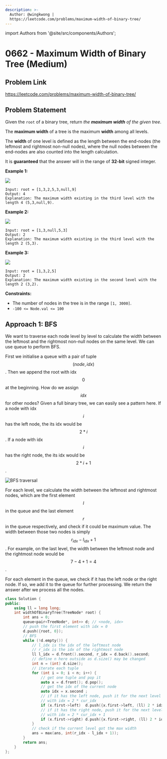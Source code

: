 ```yaml
---
description: >-
  Author: @wingkwong |
  https://leetcode.com/problems/maximum-width-of-binary-tree/
---
```


import Authors from '@site/src/components/Authors';

# 0662 - Maximum Width of Binary Tree (Medium)

## Problem Link

https://leetcode.com/problems/maximum-width-of-binary-tree/

## Problem Statement

Given the `root` of a binary tree, return _the **maximum width** of the given tree_.

The **maximum width** of a tree is the maximum **width** among all levels.

The **width** of one level is defined as the length between the end-nodes (the leftmost and rightmost non-null nodes), where the null nodes between the end-nodes are also counted into the length calculation.

It is **guaranteed** that the answer will in the range of **32-bit** signed integer.

**Example 1:**

![](https://assets.leetcode.com/uploads/2021/05/03/width1-tree.jpg)

```
Input: root = [1,3,2,5,3,null,9]
Output: 4
Explanation: The maximum width existing in the third level with the length 4 (5,3,null,9).
```

**Example 2:**

![](https://assets.leetcode.com/uploads/2021/05/03/width2-tree.jpg)

```
Input: root = [1,3,null,5,3]
Output: 2
Explanation: The maximum width existing in the third level with the length 2 (5,3).
```

**Example 3:**

![](https://assets.leetcode.com/uploads/2021/05/03/width3-tree.jpg)

```
Input: root = [1,3,2,5]
Output: 2
Explanation: The maximum width existing in the second level with the length 2 (3,2).
```

**Constraints:**

* The number of nodes in the tree is in the range `[1, 3000]`.
* `-100 <= Node.val <= 100`

## Approach 1: BFS

We want to traverse each node level by level to calculate the width between the leftmost and the rightmost non-null nodes on the same level. We can use queue to perform BFS.

First we initialise a queue with a pair of tuple $$(node, idx)$$. Then we append the root with idx $$0$$ at the beginning. How do we assign $$idx$$ for other nodes? Given a full binary tree, we can easily see a pattern here. If a node with idx $$i$$ has the left node, the its idx would be $$2 * i$$. If a node with idx $$i$$ has the right node, the its idx would be $$2 * i + 1$$. 

![BFS traversal](https://leetcode.com/problems/maximum-width-of-binary-tree/Figures/662/662\_bfs\_traversal.png)

For each level, we calculate the width between the leftmost and rightmost nodes, which are the first element $$l$$ in the queue and the last element $$r$$ in the queue respectively, and check if it could be maximum value. The width between those two nodes is simply $$r_{idx} - l_{idx} + 1$$. For example, on the last level, the width between the leftmost node and the rightmost node would be $$7 - 4 + 1 = 4$$.

For each element in the queue, we check if it has the left node or the right node. If so, we add it to the queue for further processing. We return the answer after we process all the nodes.

<Authors names="@wingkwong"/>

```cpp
class Solution {
public:
    using ll = long long;
    int widthOfBinaryTree(TreeNode* root) {
        int ans = 0;
        queue<pair<TreeNode*, int>> d; // <node, idx>
        // push the first element with idx = 0
        d.push({root, 0});
        // BFS
        while (!d.empty()) {
            // l_idx is the idx of the leftmost node
            // r_idx is the idx of the rightmost node
            ll l_idx = d.front().second, r_idx = d.back().second;
            // define n here outside as d.size() may be changed
            int n = (int) d.size();
            // iterate each tuple
            for (int i = 0; i < n; i++) {
                // get one tuple and pop it
                auto x = d.front(); d.pop();
                // get the idx of the current node
                auto idx = x.second ;
                // if it has the left node, push it for the next level
                // with idx = 2 * cur_idx
                if (x.first->left)  d.push({x.first->left, (ll) 2 * idx});
                // if it has the right node, push it for the next level
                // with idx = 2 * cur_idx + 1
                if (x.first->right) d.push({x.first->right, (ll) 2 * idx + 1});
            }
            // check if the current level got the max width
            ans = max(ans, int(r_idx - l_idx + 1));
        }
        return ans;
    }
};
```
